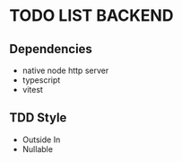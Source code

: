 # TODO LIST BACKEND

## Dependencies

* native node http server
* typescript
* vitest

## TDD Style

* Outside In
* Nullable
